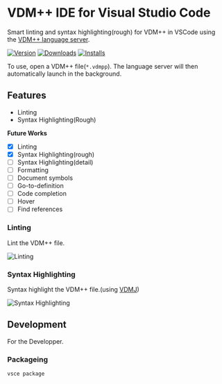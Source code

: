 # VDM++ IDE for Visual Studio Code

Smart linting and syntax highlighting(rough) for VDM++ in VSCode using the [VDM++ language server](https://github.com/korosuke613/vdmpp-language-server).

[![Version](https://img.shields.io/visual-studio-marketplace/v/korosuke613.vdmpp-extension)](https://marketplace.visualstudio.com/items?itemName=korosuke613.vdmpp-extension)
[![Downloads](https://img.shields.io/visual-studio-marketplace/d/korosuke613.vdmpp-extension)](https://marketplace.visualstudio.com/items?itemName=korosuke613.vdmpp-extension)
[![Installs](https://img.shields.io/visual-studio-marketplace/i/korosuke613.vdmpp-extension)](https://marketplace.visualstudio.com/items?itemName=korosuke613.vdmpp-extension)

To use, open a VDM++ file(`*.vdmpp`).
The language server will then automatically launch in the background.

## Features

* Linting
* Syntax Highlighting(Rough)

**Future Works**

* [x] Linting
* [x] Syntax Highlighting(rough)
* [ ] Syntax Highlighting(detail)
* [ ] Formatting
* [ ] Document symbols
* [ ] Go-to-definition
* [ ] Code completion
* [ ] Hover
* [ ] Find references

### Linting

Lint the VDM++ file.

![Linting](https://raw.githubusercontent.com/korosuke613/vdmpp-vscode-extension/master/images/sample-lint.png)

### Syntax Highlighting

Syntax highlight the VDM++ file.(using [VDMJ](https://github.com/nickbattle/vdmj))

![Syntax Highlighting](https://raw.githubusercontent.com/korosuke613/vdmpp-vscode-extension/master/images/sample-syntax-highlight.png)

## Development

For the Developper.

### Packageing

```bash
vsce package
```


